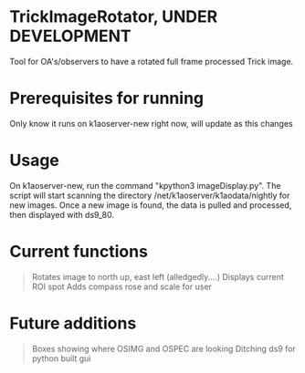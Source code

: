 # TrickImageRotator, UNDER DEVELOPMENT
Tool for OA's/observers to have a rotated full frame processed Trick image.

# Prerequisites for running
Only know it runs on k1aoserver-new right now, will update as this changes

# Usage
On k1aoserver-new, run the command "kpython3 imageDisplay.py". The script will start 
scanning the directory /net/k1aoserver/k1aodata/nightly for new images. Once a new
image is found, the data is pulled and processed, then displayed with ds9_80.

# Current functions
>Rotates image to north up, east left (alledgedly....)
>Displays current ROI spot
>Adds compass rose and scale for user

# Future additions
>Boxes showing where OSIMG and OSPEC are looking
>Ditching ds9 for python built gui
